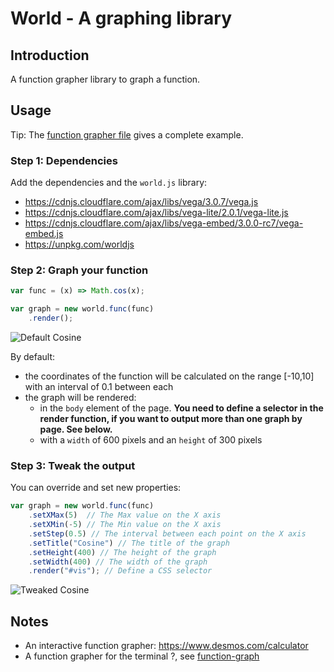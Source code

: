 # World - A graphing library 

## Introduction

A function grapher library to graph a function.



## Usage

Tip: The [function grapher file](./example/function-grapher.html) gives a complete example.

### Step 1: Dependencies

Add the dependencies and the `world.js` library:
  * https://cdnjs.cloudflare.com/ajax/libs/vega/3.0.7/vega.js
  * https://cdnjs.cloudflare.com/ajax/libs/vega-lite/2.0.1/vega-lite.js
  * https://cdnjs.cloudflare.com/ajax/libs/vega-embed/3.0.0-rc7/vega-embed.js
  * https://unpkg.com/worldjs


### Step 2: Graph your function

```javascript
var func = (x) => Math.cos(x);

var graph = new world.func(func)
    .render(); 
```

<img src="https://raw.githubusercontent.com/gerardnico/world/master/example/default_cosine.svg?sanitize=true" alt="Default Cosine">

By default:
   * the coordinates of the function will be calculated on the range [-10,10] with an interval of 0.1 between each
   * the graph will be rendered:
      * in the `body` element of the page. **You need to define a selector in the render function, if you want to output more than one graph by page. See below.**
      * with a `width` of 600 pixels and an `height` of 300 pixels 


### Step 3: Tweak the output

You can override and set new properties:

```javascript
var graph = new world.func(func)
    .setXMax(5)  // The Max value on the X axis 
    .setXMin(-5) // The Min value on the X axis
    .setStep(0.5) // The interval between each point on the X axis
    .setTitle("Cosine") // The title of the graph
    .setHeight(400) // The height of the graph
    .setWidth(400) // The width of the graph
    .render("#vis"); // Define a CSS selector 
```

<img src="https://raw.githubusercontent.com/gerardnico/world/master/example/tweaked_cosine.svg?sanitize=true" alt="Tweaked Cosine">




## Notes
  * An interactive function grapher: https://www.desmos.com/calculator
  * A function grapher for the terminal ?, see [function-graph](https://www.npmjs.com/package/function-graph)
  